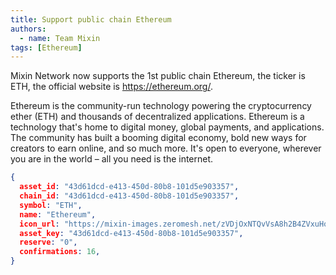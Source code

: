 ```yaml
---
title: Support public chain Ethereum
authors:  
  - name: Team Mixin
tags: [Ethereum]
---
```


Mixin Network now supports the 1st public chain Ethereum, the ticker is ETH, the official website is <https://ethereum.org/>.

Ethereum is the community-run technology powering the cryptocurrency ether (ETH) and thousands of decentralized applications. Ethereum is a technology that's home to digital money, global payments, and applications. The community has built a booming digital economy, bold new ways for creators to earn online, and so much more. It's open to everyone, wherever you are in the world – all you need is the internet.




```json
{
  asset_id: "43d61dcd-e413-450d-80b8-101d5e903357",
  chain_id: "43d61dcd-e413-450d-80b8-101d5e903357",
  symbol: "ETH",
  name: "Ethereum",
  icon_url: "https://mixin-images.zeromesh.net/zVDjOxNTQvVsA8h2B4ZVxuHoCF3DJszufYKWpd9duXUSbSapoZadC7_13cnWBqg0EmwmRcKGbJaUpA8wFfpgZA=s128";;,
  asset_key: "43d61dcd-e413-450d-80b8-101d5e903357",
  reserve: "0",
  confirmations: 16,
}
```
